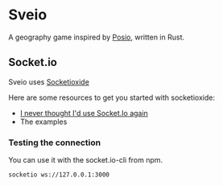 # Sveio

A geography game inspired by [Posio](https://github.com/abrenaut/posio), written in Rust.

## Socket.io

Sveio uses [Socketioxide](https://github.com/Totodore/socketioxide)

Here are some resources to get you started with socketioxide:

- [I never thought I'd use Socket.Io again](https://www.youtube.com/watch?v=HEhhWL1oUTM)
- The examples

### Testing the connection

You can use it with the socket.io-cli from npm.

```shell
socketio ws://127.0.0.1:3000
```
